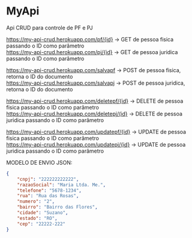 # MyApi
Api CRUD para controle de PF e PJ

https://my-api-crud.herokuapp.com/pf/{id} -> GET de pessoa fisica passando o ID como parâmetro</br>
https://my-api-crud.herokuapp.com/pj/{id} -> GET de pessoa juridica passando o ID como parâmetro

https://my-api-crud.herokuapp.com/salvapf -> POST de pessoa fisica, retorna o ID do documento</br>
https://my-api-crud.herokuapp.com/salvapj -> POST de pessoa juridica, retorna o ID do documento

https://my-api-crud.herokuapp.com/deletepf/{id} -> DELETE de pessoa fisica passando o ID como parâmetro</br>
https://my-api-crud.herokuapp.com/deletepj/(id} -> DELETE de pessoa juridica passando o ID como parâmetro

https://my-api-crud.herokuapp.com/updatepf/{id} -> UPDATE de pessoa fisica passando o ID como parâmetro</br>
https://my-api-crud.herokuapp.com/updatepj/{id} -> UPDATE de pessoa juridica passando o ID como parâmetro

MODELO DE ENVIO JSON:

```json
{
    "cnpj": "222222222222",
    "razaoSocial": "Maria Ltda. Me.",
    "telefone": "5678-1234",
    "rua": "Rua das Rosas",
    "numero": "2",
    "bairro": "Bairro das Flores",
    "cidade": "Suzano",
    "estado": "RO",
    "cep": "22222-222"
}
```
